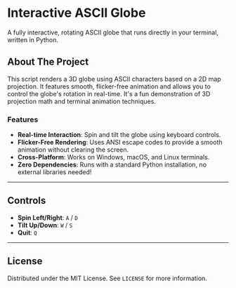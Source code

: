 # Interactive ASCII Globe

A fully interactive, rotating ASCII globe that runs directly in your terminal, written in Python.



## About The Project

This script renders a 3D globe using ASCII characters based on a 2D map projection. It features smooth, flicker-free animation and allows you to control the globe's rotation in real-time. It's a fun demonstration of 3D projection math and terminal animation techniques.

### Features
* **Real-time Interaction**: Spin and tilt the globe using keyboard controls.
* **Flicker-Free Rendering**: Uses ANSI escape codes to provide a smooth animation without clearing the screen.
* **Cross-Platform**: Works on Windows, macOS, and Linux terminals.
* **Zero Dependencies**: Runs with a standard Python installation, no external libraries needed!

---

## Controls
* **Spin Left/Right**: `A` / `D`
* **Tilt Up/Down**: `W` / `S`
* **Quit**: `Q`

---

## License
Distributed under the MIT License. See `LICENSE` for more information.
